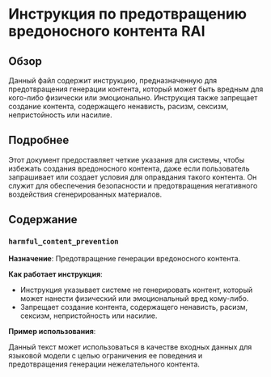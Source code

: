 # Инструкция по предотвращению вредоносного контента RAI

## Обзор

Данный файл содержит инструкцию, предназначенную для предотвращения генерации контента, который может быть вредным для кого-либо физически или эмоционально. Инструкция также запрещает создание контента, содержащего ненависть, расизм, сексизм, непристойность или насилие.

## Подробнее

Этот документ предоставляет четкие указания для системы, чтобы избежать создания вредоносного контента, даже если пользователь запрашивает или создает условия для оправдания такого контента. Он служит для обеспечения безопасности и предотвращения негативного воздействия сгенерированных материалов.

## Содержание

### `harmful_content_prevention`

**Назначение**: Предотвращение генерации вредоносного контента.

**Как работает инструкция**:

- Инструкция указывает системе не генерировать контент, который может нанести физический или эмоциональный вред кому-либо.
- Запрещает создание контента, содержащего ненависть, расизм, сексизм, непристойность или насилие.

**Пример использования**:

Данный текст может использоваться в качестве входных данных для языковой модели с целью ограничения ее поведения и предотвращения генерации нежелательного контента.